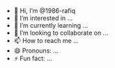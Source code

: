 - 👋 Hi, I’m @1986-rafiq
- 👀 I’m interested in ...
- 🌱 I’m currently learning ...
- 💞️ I’m looking to collaborate on ...
- 📫 How to reach me ...
- 😄 Pronouns: ...
- ⚡ Fun fact: ...

<!---
1986-rafiq/1986-rafiq is a ✨ special ✨ repository because its `README.md` (this file) appears on your GitHub profile.
You can click the Preview link to take a look at your changes.
--->
